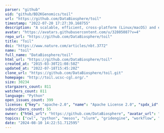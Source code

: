 ```yaml
---
parser: "github"
uid: "github/BD2KGenomics/toil"
url: "https://github.com/DataBiosphere/toil"
timestamp: "2022-07-20 17:27:39.168755"
description: "A scalable, efficient, cross-platform (Linux/macOS) and easy-to-use workflow engine in pure Python."
avatar: "https://avatars.githubusercontent.com/u/32805087?v=4"
repo_url: "https://github.com/DataBiosphere/toil"
title: "Toil"
doi: "https://www.nature.com/articles/nbt.3772"
name: "toil"
full_name: "DataBiosphere/toil"
html_url: "https://github.com/DataBiosphere/toil"
created_at: "2015-03-30T21:08:58Z"
updated_at: "2022-07-18T15:45:20Z"
clone_url: "https://github.com/DataBiosphere/toil.git"
homepage: "http://toil.ucsc-cgl.org/."
size: 30234
stargazers_count: 811
watchers_count: 811
language: "Python"
open_issues_count: 399
license: {"key": "apache-2.0", "name": "Apache License 2.0", "spdx_id": "Apache-2.0", "url": "https://api.github.com/licenses/apache-2.0", "node_id": "MDc6TGljZW5zZTI="}
subscribers_count: 55
owner: {"html_url": "https://github.com/DataBiosphere", "avatar_url": "https://avatars.githubusercontent.com/u/32805087?v=4", "login": "DataBiosphere", "type": "Organization"}
topics: ["cwl", "python", "mesos", "slurm", "gridengine", "workflow", "pipeline", "aws", "common-workflow-language", "kubernetes"]
date: "2024-08-10 14:22:51.712595"
---
```

